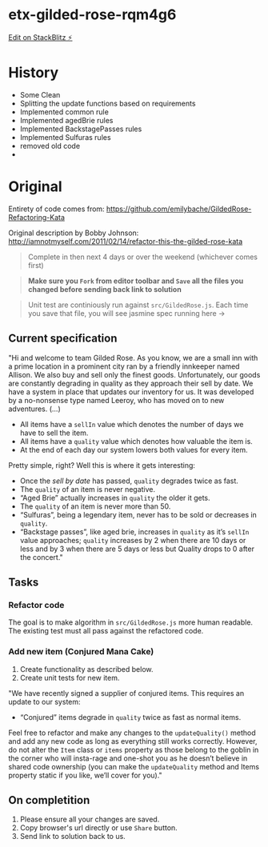 # etx-gilded-rose-rqm4g6

[Edit on StackBlitz ⚡️](https://stackblitz.com/edit/etx-gilded-rose-rqm4g6)

# History

- Some Clean
- Splitting the update functions based on requirements
- Implemented common rule
- Implemented agedBrie rules
- Implemented BackstagePasses rules
- Implemented Sulfuras rules
- removed old code
- 

# Original

Entirety of code comes from: https://github.com/emilybache/GildedRose-Refactoring-Kata

Original description by Bobby Johnson: http://iamnotmyself.com/2011/02/14/refactor-this-the-gilded-rose-kata

> Complete in then next 4 days or over the weekend (whichever comes first)

> **Make sure you `Fork` from editor toolbar and `Save` all the files you changed before sending back link to solution**

> Unit test are continiously run against `src/GildedRose.js`.
> Each time you save that file, you will see jasmine spec running here ->

## Current specification

"Hi and welcome to team Gilded Rose. As you know, we are a small inn with a prime location in a prominent city ran by a friendly innkeeper named Allison. We also buy and sell only the finest goods. Unfortunately, our goods are constantly degrading in quality as they approach their sell by date. We have a system in place that updates our inventory for us. It was developed by a no-nonsense type named Leeroy, who has moved on to new adventures. (...)

- All items have a `sellIn` value which denotes the number of days we have to sell the item.
- All items have a `quality` value which denotes how valuable the item is.
- At the end of each day our system lowers both values for every item.

Pretty simple, right? Well this is where it gets interesting:

- Once the _sell by date_ has passed, `quality` degrades twice as fast.
- The `quality` of an item is never negative.
- “Aged Brie” actually increases in `quality` the older it gets.
- The `quality` of an item is never more than 50.
- “Sulfuras”, being a legendary item, never has to be sold or decreases in `quality`.
- “Backstage passes”, like aged brie, increases in `quality` as it’s `sellIn` value approaches; `quality` increases by 2 when there are 10 days or less and by 3 when there are 5 days or less but Quality drops to 0 after the concert."

## Tasks

### Refactor code

The goal is to make algorithm in `src/GildedRose.js` more human readable.
The existing test must all pass against the refactored code.

### Add new item (Conjured Mana Cake)

1. Create functionality as described below.
2. Create unit tests for new item.

"We have recently signed a supplier of conjured items. This requires an update to our system:

- “Conjured” items degrade in `quality` twice as fast as normal items.

Feel free to refactor and make any changes to the `updateQuality()` method and add any new code as long as everything still works correctly. However, do not alter the `Item` class or `items` property as those belong to the goblin in the corner who will insta-rage and one-shot you as he doesn’t believe in shared code ownership (you can make the `updateQuality` method and Items property static if you like, we’ll cover for you)."

## On completition

1. Please ensure all your changes are saved.
2. Copy browser's url directly or use `Share` button.
3. Send link to solution back to us.
